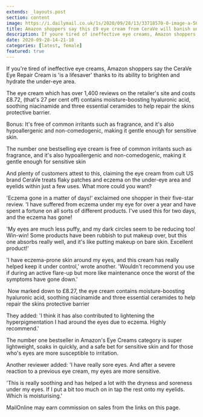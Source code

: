 ```yaml
---
extends: _layouts.post
section: content
image: https://i.dailymail.co.uk/1s/2020/09/28/13/33718570-0-image-a-50_1601297390872.jpg 
title: Amazon shoppers say this £9 eye cream from CeraVe will banish under-eye eczema 
description: If youre tired of ineffective eye creams, Amazon shoppers say the CeraVe Eye Repair Cream is is a lifesaver thanks to its ability to brighten and hydrate the under-eye area. 
date: 2020-09-28-14-21-18 
categories: [latest, female] 
featured: true 
--- 
```

If you're tired of ineffective eye creams, Amazon shoppers say the CeraVe Eye Repair Cream is 'is a lifesaver' thanks to its ability to brighten and hydrate the under-eye area.

The eye cream which has over 1,400 reviews on the retailer's site and costs £8.72, (that's 27 per cent off) contains moisture-boosting hyaluronic acid, soothing niacinamide and three essential ceramides to help repair the skins protective barrier.

Bonus: It's free of common irritants such as fragrance, and it's also hypoallergenic and non-comedogenic, making it gentle enough for sensitive skin.

The number one bestselling eye cream is free of common irritants such as fragrance, and it's also hypoallergenic and non-comedogenic, making it gentle enough for sensitive skin

And plenty of customers attest to this, claiming the eye cream from cult US brand CeraVe treats flaky patches and eczema on the under-eye area and eyelids within just a few uses. What more could you want?

'Eczema gone in a matter of days!' exclaimed one shopper in their five-star review. 'I have suffered from eczema under my eye for over a year and have spent a fortune on all sorts of different products. I've used this for two days, and the eczema has gone!

'My eyes are much less puffy, and my dark circles seem to be reducing too! Win-win! Some products have been rubbish to put makeup over, but this one absorbs really well, and it's like putting makeup on bare skin. Excellent product!'

'I have eczema-prone skin around my eyes, and this cream has really helped keep it under control,' wrote another. 'Wouldn't recommend you use if during an active flare-up but more like maintenance once the worst of the symptoms have gone down.'

 Now marked down to £8.27, the eye cream contains moisture-boosting hyaluronic acid, soothing niacinamide and three essential ceramides to help repair the skins protective barrier 

They added: 'I think it has also contributed to lightening the hyperpigmentation I had around the eyes due to eczema. Highly recommend.'

The number one bestseller in Amazon's Eye Creams category is super lightweight, soaks in quickly, and a safe bet for sensitive skin and for those who's eyes are more susceptible to irritation.

Another reviewer added: 'I have really sore eyes. And after a severe reaction to a previous eye cream, my eyes are more sensitive.

'This is really soothing and has helped a lot with the dryness and soreness under my eyes. If I put a bit too much on in tap the rest onto my eyelids. Which is moisturising.'

MailOnline may earn commission on sales from the links on this page. 

